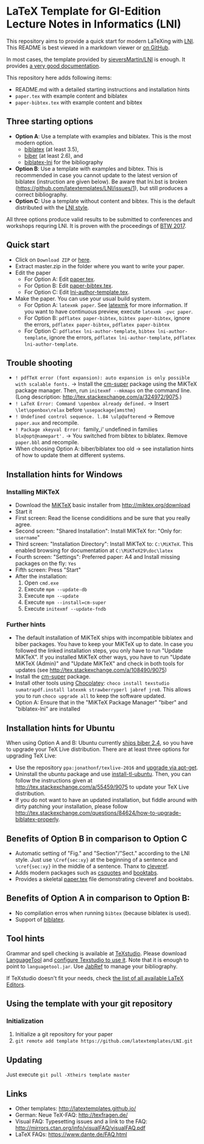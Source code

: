 # LaTeX Template for GI-Edition Lecture Notes in Informatics (LNI)

This repository aims to provide a quick start for modern LaTeXing with [LNI].
This README is best viewed in a markdown viewer or [on GitHub](https://github.com/latextemplates/LNI/blob/master/README.md).

In most cases, the template provided by [sieversMartin/LNI](https://github.com/sieversMartin/LNI/) is enough.
It provides [a very good documentation](https://github.com/sieversMartin/LNI/blob/master/lni.pdf).

This repository here adds following items:

- README.md with a detailed starting instructions and installation hints
- `paper.tex` with example content and biblatex
- `paper-bibtex.tex` with example content and bibtex

## Three starting options

* **Option A**: Use a template with examples and biblatex. This is the most modern option.
  * [biblatex](https://github.com/plk/biblatex#overview) (at least 3.5),
  * [biber](https://github.com/plk/biber#overview) (at least 2.6), and
  * [biblatex-lni](https://github.com/latextemplates/biblatex-lni/blob/master/README.md#biblatex-lni) for the bibliography
* **Option B**: Use a template with examples and bibtex.
  This is recommended in case you cannot update to the latest version of biblatex (instruction are given below).
  Be aware that lni.bst is broken (https://github.com/latextemplates/LNI/issues/1), but still produces a correct bibliography.
* **Option C**: Use a template without content and bibtex.
  This is the default distributed with the [LNI style](https://github.com/sieversMartin/LNI/).

All three options produce valid results to be submitted to conferences and workshops requring LNI.
It is proven with the proceedings of [BTW 2017](http://btw2017.informatik.uni-stuttgart.de/).

## Quick start

* Click on `Download ZIP` or [here](https://github.com/latextemplates/LNI/archive/master.zip).
* Extract master.zip in the folder where you want to write your paper.
* Edit the paper
  * For Option A: Edit [paper.tex](paper.tex).
  * For Option B: Edit [paper-bibtex.tex](paper-bibtex.tex).
  * For Option C: Edit [lni-author-template.tex](lni-author-template.tex).
* Make the paper. You can use your usual build system.
  * For Option A: `latexmk paper`. See [latexmk] for more information.
    If you want to have continuous preview, execute `latexmk -pvc paper`.
  * For Option B: `pdflatex paper-bibtex`, `bibtex paper-bibtex`, ignore the errors,  `pdflatex paper-bibtex`,  `pdflatex paper-bibtex`
  * For Option C: `pdflatex lni-author-template`, `bibtex lni-author-template`, ignore the errors,  `pdflatex lni-author-template`,  `pdflatex lni-author-template`.

## Trouble shooting

* `! pdfTeX error (font expansion): auto expansion is only possible with scalable fonts.` -> Install the [cm-super] package using the MiKTeX package manager. Then, run `initexmf --mkmaps` on the command line. (Long description: <http://tex.stackexchange.com/a/324972/9075>.)
* `! LaTeX Error: Command \openbox already defined.` -> Insert `\let\openbox\relax` before `\usepackage{amsthm}`
* `! Undefined control sequence. l.84 \ulp@afterend` -> Remove `paper.aux` and recompile.
* `! Package xkeyval Error: `family_i' undefined in families `blx@opt@namepart'.` -> You switched from bibtex to biblatex. Remove `paper.bbl` and recompile.
* When choosing Option A: biber/biblatex too old -> see installation hints of how to update them at different systems.

## Installation hints for Windows

### Installing MiKTeX
* Download the [MiKTeX] basic installer from http://miktex.org/download
* Start it
* First screen: Read the license condiditions and be sure that you really agree.
* Second screen: "Shared Installation": Install MiKTeX for: "Only for: `username`"
* Third screen: "Installation Directory": Install MiKTeX to: `C:\MiKTeX`. This enabled browsing for documentation at `C:\MiKTeX29\doc\latex`
* Fourth screen: "Settings": Preferred paper: A4 and Install missing packages on the fly: `Yes`
* Fifth screen: Press "Start"
* After the installation:
  1. Open `cmd.exe`
  2. Execute `mpm --update-db`
  3. Execute `mpm --update`
  4. Execute `mpm --install=cm-super`
  5. Execute `initexmf --update-fndb`

### Further hints

* The default installation of MiKTeX ships with incompatible biblatex and biber packages. You have to keep your MiKTeX up to date. In case you followed the linked installation steps, you only have to run "Update MiKTeX". If you installed MiKTeX other ways, you have to run "Update MiKTeX (Admin)" and "Update MiKTeX" and check in both tools for updates (see http://tex.stackexchange.com/a/108490/9075)
* Install the [cm-super] package.
* Install other tools using [Chocolatey]: `choco install texstudio sumatrapdf.install latexmk strawberryperl jabref jre8`. This allows you to run `choco upgrade all` to keep the software updated.
* Option A: Ensure that in the "MiKTeX Package Manager" "biber" and "biblatex-lni" are installed

## Installation hints for Ubuntu

When using Option A and B: Ubuntu currently [ships biber 2.4](https://bugs.launchpad.net/ubuntu/+source/biber/+bug/1589644), so you have to upgrade your TeX Live distribution. There are at least three options for upgrading TeX Live:

* Use the repository `ppa:jonathonf/texlive-2016` and [upgrade via apt-get](http://askubuntu.com/questions/794671/upgrading-tex-live-from-2015-to-2016-on-ubuntu-16-04-lts).
* Uninstall the ubuntu package and use [install-tl-ubuntu](https://github.com/scottkosty/install-tl-ubuntu). Then, you can follow the instructions given at http://tex.stackexchange.com/a/55459/9075 to update your TeX Live distribution.
* If you do not want to have an updated installation, but fiddle around with dirty patching your installation, please follow  http://tex.stackexchange.com/questions/84624/how-to-upgrade-biblatex-properly.

## Benefits of Option B in comparison to Option C

 * Automatic setting of "Fig." and "Section"/"Sect." according to the LNI style. Just use `\Cref{sec:xy}` at the beginning of a sentence and `\cref{sec:xy}` in the middle of a sentence. Thanx to [cleveref].
 * Adds modern packages such as [csquotes] and [booktabs].
 * Provides a skeletal [paper.tex](paper.tex) file demonstrating cleveref and booktabs.

## Benefits of Option A in comparison to Option B:

 * No compilation erros when running `bibtex` (because biblatex is used).
 * Support of [biblatex].

## Tool hints

Grammar and spell checking is available at [TeXstudio].
Please download [LanguageTool] and [configure Texstudio to use it](http://wiki.languagetool.org/checking-la-tex-with-languagetool#toc4).
Note that it is enough to point to `languagetool.jar`.
Use [JabRef] to manage your bibliography.

If TeXstudio doesn't fit your needs, check [the list of all available LaTeX Editors](http://tex.stackexchange.com/questions/339/latex-editors-ides).

## Using the template with your git repository

### Initialization

1. Initialize a git repository for your paper
2. `git remote add template https://github.com/latextemplates/LNI.git`

## Updating

Just execute `git pull -Xtheirs template master`

## Links

 * Other templates: http://latextemplates.github.io/
 * German: Neue TeX-FAQ: http://texfragen.de/
 * Visual FAQ: Typesetting issues and a link to the FAQ: http://mirrors.ctan.org/info/visualFAQ/visualFAQ.pdf
 * LaTeX FAQs: https://www.dante.de/FAQ.html

  [LNI]: https://www.gi.de/service/publikationen/lni/autorenrichtlinien.html
  [official LNI template]: https://www.gi.de/fileadmin/redaktion/Autorenrichtlinien/LNI-LaTeX-Vorlage.zip

  [biblatex]: https://www.ctan.org/pkg/biblatex?lang=de
  [booktabs]: https://www.ctan.org/pkg/booktabs
  [cleveref]: https://ctan.org/pkg/cleveref
  [cm-super]: https://www.ctan.org/pkg/cm-super
  [csquotes]: https://www.ctan.org/pkg/csquotes
  [hypcap]: https://www.ctan.org/pkg/hypcap
  [hyperref]: https://ctan.org/pkg/hyperref
  [microtype]: https://ctan.org/pkg/microtype

  [latexmk]: https://www.ctan.org/pkg/latexmk/

  [Chocolatey]: https://chocolatey.org/
  [JabRef]: https://www.jabref.org
  [LanguageTool]: https://languagetool.org/
  [MiKTeX]: http://miktex.org/
  [TeXstudio]: http://texstudio.sourceforge.net/
